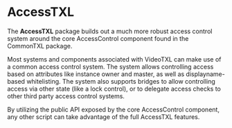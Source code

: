 # AccessTXL

The **AccessTXL** package builds out a much more robust access control system around the core AccessControl 
component found in the CommonTXL package.

Most systems and components associated with VideoTXL can make use of a common access control system. 
The system allows controlling access based on attributes like instance owner and master, as well as displayname-based 
whitelisting. The system also supports bridges to allow controlling access via other state (like a lock control), or 
to delegate access checks to other third party access control systems.

By utilizing the public API exposed by the core AccessControl component, any other script can take advantage of the
full AccessTXL features.
